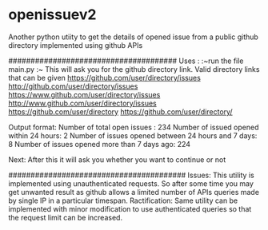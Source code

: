 # openissuev2
Another python utiity to get the details of opened issue from a public github directory implemented using github APIs

######################################
Uses :
:~run the file main.py
:~ This will ask you for the github directory link.
Valid directory links that can be given 
	https://github.com/user/directory/issues
	http://github.com/user/directory/issues
	https://www.github.com/user/directory/issues
	http://www.github.com/user/directory/issues
	https://github.com/user/directory
	https://github.com/user/directory/

Output format:
	Number of total open issues :                        234
	Number of  issued  opened within 24 hours:           2
	Number of issues opened between 24 hours and 7 days: 8
	Number of issues opened more than 7 days ago:        224
	
Next:
	After this it will ask you whether you want to continue or not



########################################
Issues:
This utility is implemented using unauthenticated requests. So after some time you may get unwanted result as github allows a limited number of APIs queries made by single IP in a particular timespan.
Ractification:
	Same utility can be implemented with minor modification to use authenticated queries so that the request limit can be increased. 